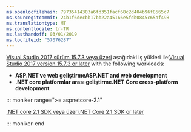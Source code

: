 ```yaml
---
ms.openlocfilehash: 79735414303a6fd351facf68c2d404b96f8565c7
ms.sourcegitcommit: 24b1f6decbb17bb22a45166e5fdb0845c65af498
ms.translationtype: MT
ms.contentlocale: tr-TR
ms.lasthandoff: 03/01/2019
ms.locfileid: "57076287"
---
```

<span data-ttu-id="74389-101">[Visual Studio 2017 sürüm 15.7.3 veya üzeri](https://visualstudio.microsoft.com/downloads/) aşağıdaki iş yükleri ile:</span><span class="sxs-lookup"><span data-stu-id="74389-101">[Visual Studio 2017 version 15.7.3 or later](https://visualstudio.microsoft.com/downloads/) with the following workloads:</span></span>

* <span data-ttu-id="74389-102">**ASP.NET ve web geliştirme**</span><span class="sxs-lookup"><span data-stu-id="74389-102">**ASP.NET and web development**</span></span>
* <span data-ttu-id="74389-103">**.NET core platformlar arası geliştirme**</span><span class="sxs-lookup"><span data-stu-id="74389-103">**.NET Core cross-platform development**</span></span>

::: moniker range=">= aspnetcore-2.1"

[<span data-ttu-id="74389-104">.NET core 2.1 SDK veya üzeri</span><span class="sxs-lookup"><span data-stu-id="74389-104">.NET Core 2.1 SDK or later</span></span>](https://www.microsoft.com/net/download/windows)

::: moniker-end
